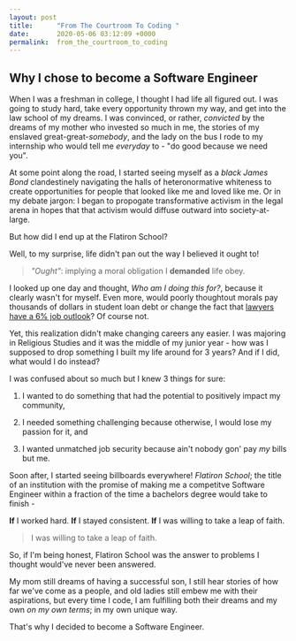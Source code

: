 ```yaml
---
layout: post
title:      "From The Courtroom To Coding "
date:       2020-05-06 03:12:09 +0000
permalink:  from_the_courtroom_to_coding
---
```


## Why I chose to become a Software Engineer 


When I was a freshman in college, I thought I had life all figured out. I was going to study hard, take every opportunity thrown my way, and get into the law school of my dreams. I was convinced, or rather, *convicted* by the dreams of my mother who invested so much in me, the stories of my enslaved great-great-*somebody*, and the lady on the bus I rode to my internship who would tell me *everyday* to - "do good because we need you". 

At some point along the road, I started seeing myself as a *black James Bond* clandestinely navigating the halls of heteronormative whiteness to create opportunities for people that looked like me and loved like me. Or in my debate jargon: I began to propogate transformative activism in the legal arena in hopes that that activism would diffuse outward into society-at-large. 


But how did I end up at the Flatiron School?

Well, to my surprise, life didn't pan out the way I believed it ought to!
> *"Ought"*: implying a moral obligation I **demanded** life obey.

I looked up one day and thought, *Who am I doing this for?*, because it clearly wasn't for myself. Even more, would poorly thoughtout morals pay thousands of dollars in student loan debt or change the fact that [lawyers have a 6% job outlook](http://www.bls.gov/ooh/legal/lawyers.htm)? Of course not. 

Yet, this realization didn't make changing careers any easier. I was majoring in Religious Studies and it was the middle of my junior year - how was I supposed to drop something I built my life around for 3 years? And if I did, what would I do instead?

I was confused about so much but I knew 3 things for sure: 

1. I wanted to do something that had the potential to positively impact my community,

2. I needed something challenging because otherwise, I would lose my passion for it, and

3. I wanted unmatched job security because ain't nobody gon' pay *my* bills but me. 

Soon after, I started seeing billboards everywhere! *Flatiron School*; the title of an institution with the promise of making me a competitve Software Engineer within a fraction of the time a bachelors degree would take to finish - 

**If** I worked hard. 
**If** I stayed consistent. 
**If** I was willing to take a leap of faith. 

> I was willing to take a leap of faith.


So, if I'm being honest, Flatiron School was the answer to problems I thought would've never been answered. 

My mom still dreams of having a successful son, I still hear stories of how far we've come as a people, and old ladies still embew me with their aspirations, but every time I code, I am fulfilling both their dreams and my own *on my own terms*; in my own unique way. 

That's why I decided to become a Software Engineer. 
